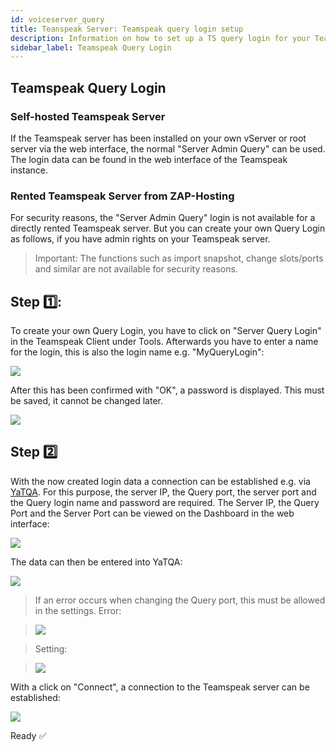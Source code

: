 ```yaml
---
id: voiceserver_query
title: Teanspeak Server: Teamspeak query login setup
description: Information on how to set up a TS query login for your Teamspeak server from ZAP-Hosting - ZAP-Hosting.com documentation
sidebar_label: Teamspeak Query Login
---
```


## Teamspeak Query Login

### Self-hosted Teamspeak Server

If the Teamspeak server has been installed on your own vServer or root server via the web interface, the normal "Server Admin Query" can be used. 
The login data can be found in the web interface of the Teamspeak instance. 

### Rented Teamspeak Server from ZAP-Hosting

For security reasons, the "Server Admin Query" login is not available for a directly rented Teamspeak server. 
But you can create your own Query Login as follows, if you have admin rights on your Teamspeak server. 

>Important: The functions such as import snapshot, change slots/ports and similar are not available for security reasons.

## Step 1️⃣: 
To create your own Query Login, you have to click on "Server Query Login" in the Teamspeak Client under Tools.
Afterwards you have to enter a name for the login, this is also the login name e.g. "MyQueryLogin":

![](https://screensaver01.zap-hosting.com/index.php/s/RxPDWX2k6oo8Zpq/preview)

After this has been confirmed with "OK", a password is displayed. 
This must be saved, it cannot be changed later. 

![](https://screensaver01.zap-hosting.com/index.php/s/y8NjPRobt566xbH/preview)

## Step 2️⃣
With the now created login data a connection can be established e.g. via [YaTQA](https://yat.qa). 
For this purpose, the server IP, the Query port, the server port and the Query login name and password are required. 
The Server IP, the Query Port and the Server Port can be viewed on the Dashboard in the web interface: 

![](https://screensaver01.zap-hosting.com/index.php/s/nY6dS6XGRW8ZYJe/preview)

The data can then be entered into YaTQA: 

![](https://screensaver01.zap-hosting.com/index.php/s/AbQaPd7HR3JgCDY/preview)

>If an error occurs when changing the Query port, this must be allowed in the settings. 
Error:

>![](https://screensaver01.zap-hosting.com/index.php/s/KCtaLW7NxtJERmy/preview)

>Setting:

>![](https://screensaver01.zap-hosting.com/index.php/s/937BXJRXbf55byf/preview)

With a click on "Connect", a connection to the Teamspeak server can be established:

![](https://screensaver01.zap-hosting.com/index.php/s/kGq8Acj9RNKCLfg/preview)

Ready ✅
